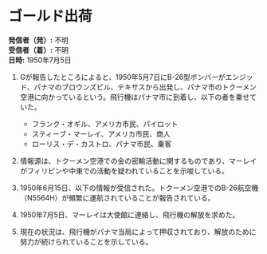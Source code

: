 # ゴールド出荷

**発信者（発）:** 不明  
**受信者（着）:** 不明  
**日時:** 1950年7月5日

1. Gが報告したところによると、1950年5月7日にB-26型ボンバーがエンジッド、パナマのブロウンズビル、テキサスから出発し、パナマ市のトクーメン空港に向かっているという。飛行機はパナマ市に到着し、以下の者を乗せていた。
   - フランク・オギル、アメリカ市民、パイロット
   - スティーブ・マーレイ、アメリカ市民、商人
   - ローリス・デ・カストロ、パナマ市民、乗客

2. 情報源は、トクーメン空港での金の密輸活動に関するものであり、マーレイがフィリピンや中東での活動を疑われていることを示唆している。

3. 1950年6月15日、以下の情報が受信された。トクーメン空港でのB-26航空機（N5564H）が頻繁に運航されていることが報告されている。

4. 1950年7月5日、マーレイは大使館に連絡し、飛行機の解放を求めた。

5. 現在の状況は、飛行機がパナマ当局によって押収されており、解放のために努力が続けられていることを示している。